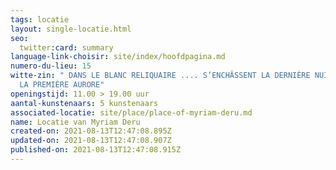 ```yaml
---
tags: locatie
layout: single-locatie.html
seo:
  twitter:card: summary
language-link-choisir: site/index/hoofdpagina.md
numero-du-lieu: 15
witte-zin: " DANS LE BLANC RELIQUAIRE .... S’ENCHÂSSENT LA DERNIÈRE NUIT .... ET
  LA PREMIÈRE AURORE"
openingstijd: 11.00 > 19.00 uur
aantal-kunstenaars: 5 kunstenaars
associated-locatie: site/place/place-of-myriam-deru.md
name: Locatie van Myriam Deru
created-on: 2021-08-13T12:47:08.895Z
updated-on: 2021-08-13T12:47:08.907Z
published-on: 2021-08-13T12:47:08.915Z
---
```

